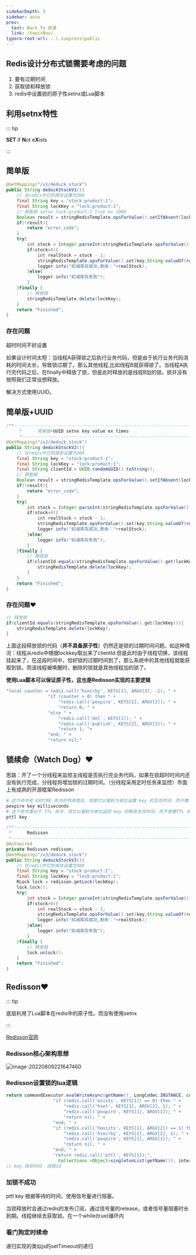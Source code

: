 ```yaml
---
sidebarDepth: 3
sidebar: auto
prev:
  text: Back To 目录
  link: /topicNav/
typora-root-url: ..\.vuepress\public
---
```




## Redis设计分布式锁需要考虑的问题

1. 要有过期时间
2. 获取锁和释放锁
3. redis中设置锁的原子性setnx或Lua脚本



## 利用setnx特性

::: tip

**SET** if **N**ot e**X**ists

:::

## 简单版

```java
@GetMapping("/v1/deduck_stock")
public String deduckStockV1(){
    // 在redis中它的库存设置为300
    final String key = "stock:product:1";
    final String lockKey = "lock:product:1";
    // 获取锁 setnx lock:product:1 true ex 1000
    Boolean result = stringRedisTemplate.opsForValue().setIfAbsent(lockKey,"true",1000, TimeUnit.MILLISECONDS);
    if(!result){
        return "error_code";
    }
    try{
        int stock = Integer.parseInt(stringRedisTemplate.opsForValue().get(key));
        if(stock>0){
            int realStock = stock - 1;
            stringRedisTemplate.opsForValue().set(key,String.valueOf(realStock));
            logger.info("扣减库存成功,剩余："+realStock);
        }else{
            logger.info("扣减库存失败");
        }
    }finally {
        // 释放锁
        stringRedisTemplate.delete(lockKey);
    }
    return "Finished";
}
```



### 存在问题

超时时间不好设置

如果设计时间太短：当线程A获得锁之后执行业务代码，但是由于执行业务代码消耗的时间太长，导致锁过期了。那么其他线程,比如线程B就获得锁了。当线程A执行完代码之后，在finally中释放了锁，但是此时释放的是线程B加的锁。锁并没有按照我们正常设想释放。

解决方式使用UUID。

## 简单版+UUID

```java
/**--------------------------------------------------------------------------------
     *      简单版+UUID setnx key value ex times
     *--------------------------------------------------------------------------------*/
@GetMapping("/v2/deduck_stock")
public String deduckStockV2(){
    // 在redis中它的库存设置为300
    final String key = "stock:product:1";
    final String lockKey = "lock:product:1";
    final String clientId = UUID.randomUUID().toString();
    // 获取锁
    Boolean result = stringRedisTemplate.opsForValue().setIfAbsent(lockKey,clientId,1000, TimeUnit.MILLISECONDS);
    if(!result){
        return "error_code";
    }
    try{
        int stock = Integer.parseInt(stringRedisTemplate.opsForValue().get(key));
        if(stock>0){
            int realStock = stock - 1;
            stringRedisTemplate.opsForValue().set(key,String.valueOf(realStock));
            logger.info("扣减库存成功,剩余："+realStock);
        }else{
            logger.info("扣减库存失败");
        }
    }finally {
        // 释放锁
        if(clientId.equals(stringRedisTemplate.opsForValue().get(lockKey))){
            stringRedisTemplate.delete(lockKey);
        }
    }
    return "Finished";
}
```



### 存在问题❤️

```java
// 释放锁
if(clientId.equals(stringRedisTemplate.opsForValue().get(lockKey))){
    stringRedisTemplate.delete(lockKey);
}
```

上面这段释放锁的代码（**并不具备原子性**）仍然还是锁的过期时间问题。如这种情况：线程从redis中根据lockkey取出来了clientId.但是此时由于线程切换，该线程挂起来了，在这段时间中，恰好锁的过期时间到了，那么系统中的其他线程就能获取到锁。而该线程被唤醒时，删除的锁就是其他线程加的锁了。

**使用Lua脚本可以保证原子性，这也是Redisson实现的主要逻辑**

```java
"local counter = redis.call('hincrby', KEYS[1], ARGV[3], -1); " +
                "if (counter > 0) then " +
                    "redis.call('pexpire', KEYS[1], ARGV[2]); " +
                    "return 0; " +
                "else " +
                    "redis.call('del', KEYS[1]); " +
                    "redis.call('publish', KEYS[2], ARGV[1]); " +
                    "return 1; "+
                "end; " +
                "return nil;"
```



## 锁续命（Watch Dog）❤️

思路：开了一个分线程来监控主线程是否执行完业务代码，如果在锁超时时间内还没有执行完成，分线程将增加锁的过期时间。（分线程采用定时任务来监控）市面上有成熟的开源框架Redisson

```sh
# 这个命令和 EXPIRE 命令的作用类似，但是它以毫秒为单位设置 key 的生存时间，而不像 EXPIRE 命令那样，以秒为单位。
pexpire key milliseconds
# 这个命令类似于 TTL 命令，但它以毫秒为单位返回 key 的剩余生存时间，而不是像TTL 命令那样，以秒为单位。
pttl key
```

```java
/**--------------------------------------------------------------------------------
 *      Redisson
 *--------------------------------------------------------------------------------*/
@Autowired
private Redisson redisson;
@GetMapping("/v3/deduck_stock")
public String deduckStockV3(){
    // 在redis中它的库存设置为300
    final String key = "stock:product:1";
    final String lockKey = "lock:product:1";
    RLock lock = redisson.getLock(lockKey);
    lock.lock();
    try{
        int stock = Integer.parseInt(stringRedisTemplate.opsForValue().get(key));
        if(stock>0){
            int realStock = stock - 1;
            stringRedisTemplate.opsForValue().set(key,String.valueOf(realStock));
            logger.info("扣减库存成功,剩余："+realStock);
        }else{
            logger.info("扣减库存失败");
        }
    }finally {
        // 释放锁
        lock.unlock();
    }
    return "Finished";
}
```

## Redisson❤️

::: tip

底层利用了Lua脚本在redis中的原子性。而没有使用setnx

:::

[Redisson官网](https://redisson.org/)

### Redisson核心架构思想

![image-20220809221647460](/images/lock/image-20220809221647460.png)

### Redisson设置锁的lua逻辑

```java
return commandExecutor.evalWriteAsync(getName(), LongCodec.INSTANCE, command,
                  "if (redis.call('exists', KEYS[1]) == 0) then " +
                      "redis.call('hset', KEYS[1], ARGV[2], 1); " +
                      "redis.call('pexpire', KEYS[1], ARGV[1]); " +
                      "return nil; " +
                  "end; " +
                  "if (redis.call('hexists', KEYS[1], ARGV[2]) == 1) then " +
                      "redis.call('hincrby', KEYS[1], ARGV[2], 1); " +
                      "redis.call('pexpire', KEYS[1], ARGV[1]); " +
                      "return nil; " +
                  "end; " +
                  "return redis.call('pttl', KEYS[1]);",
                    Collections.<Object>singletonList(getName()), internalLockLeaseTime, getLockName(threadId));
// key 续命时间  线程id
```

### 加锁不成功

pttl key 根据等待的时间，使用信号量进行阻塞。

当锁释放时会通过redis的发布订阅，通过信号量的release，或者信号量阻塞时长到期。线程继续去获取锁。在一个while(true)循环内



### 看门狗定时续命

递归实现的类似js的setTimeout的递归

